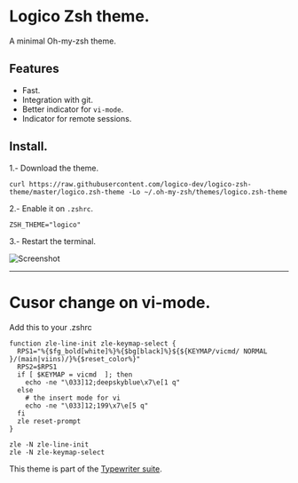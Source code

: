 # Logico Zsh theme.
A minimal Oh-my-zsh theme.

## Features

- Fast.
- Integration with git.
- Better indicator for `vi-mode`.
- Indicator for remote sessions.

## Install.

1.- Download the theme.

```
curl https://raw.githubusercontent.com/logico-dev/logico-zsh-theme/master/logico.zsh-theme -Lo ~/.oh-my-zsh/themes/logico.zsh-theme
```

2.- Enable it on `.zshrc`.

```
ZSH_THEME="logico"
```

3.- Restart the terminal.


![Screenshot](https://logico.com.ar/img/2019/03/25/logico-zsh-theme.gif)

---

# Cusor change on vi-mode.

Add this to your .zshrc

```
function zle-line-init zle-keymap-select {
  RPS1="%{$fg_bold[white]%}%{$bg[black]%}${${KEYMAP/vicmd/ NORMAL }/(main|viins)/}%{$reset_color%}"
  RPS2=$RPS1
  if [ $KEYMAP = vicmd  ]; then
    echo -ne "\033]12;deepskyblue\x7\e[1 q"
  else
    # the insert mode for vi
    echo -ne "\033]12;199\x7\e[5 q"
  fi
  zle reset-prompt
}

zle -N zle-line-init
zle -N zle-keymap-select
```


This theme is part of the [Typewriter suite](https://github.com/logico-dev/typewriter).
